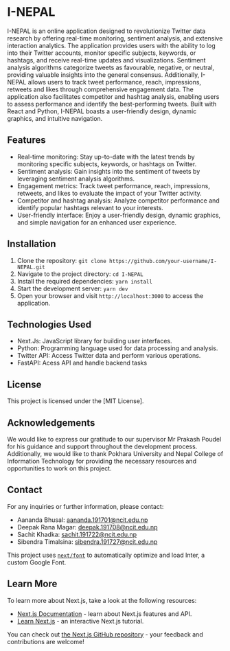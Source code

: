 # I-NEPAL

I-NEPAL is an online application designed to revolutionize Twitter data research by offering real-time monitoring, sentiment analysis, and extensive interaction analytics. The application provides users with the ability to log into their Twitter accounts, monitor specific subjects, keywords, or hashtags, and receive real-time updates and visualizations. Sentiment analysis algorithms categorize tweets as favourable, negative, or neutral, providing valuable insights into the general consensus. Additionally, I-NEPAL allows users to track tweet performance, reach, impressions, retweets and likes through comprehensive engagement data. The application also facilitates competitor and hashtag analysis, enabling users to assess performance and identify the best-performing tweets. Built with React and Python, I-NEPAL boasts a user-friendly design, dynamic graphics, and intuitive navigation.

## Features

- Real-time monitoring: Stay up-to-date with the latest trends by monitoring specific subjects, keywords, or hashtags on Twitter.
- Sentiment analysis: Gain insights into the sentiment of tweets by leveraging sentiment analysis algorithms.
- Engagement metrics: Track tweet performance, reach, impressions, retweets, and likes to evaluate the impact of your Twitter activity.
- Competitor and hashtag analysis: Analyze competitor performance and identify popular hashtags relevant to your interests.
- User-friendly interface: Enjoy a user-friendly design, dynamic graphics, and simple navigation for an enhanced user experience.

## Installation

1. Clone the repository: `git clone https://github.com/your-username/I-NEPAL.git`
2. Navigate to the project directory: `cd I-NEPAL`
3. Install the required dependencies: `yarn install`
4. Start the development server: `yarn dev`
5. Open your browser and visit `http://localhost:3000` to access the application.

## Technologies Used

- Next.Js: JavaScript library for building user interfaces.
- Python: Programming language used for data processing and analysis.
- Twitter API: Access Twitter data and perform various operations.
- FastAPI: Acess API and handle backend tasks

## License

This project is licensed under the [MIT License].

## Acknowledgements

We would like to express our gratitude to our supervisor Mr Prakash Poudel for his guidance and support throughout the development process. Additionally, we would like to thank Pokhara University and Nepal College of Information Technology for providing the necessary resources and opportunities to work on this project.

## Contact

For any inquiries or further information, please contact:

- Aananda Bhusal: aananda.191701@ncit.edu.np
- Deepak Rana Magar: deepak.191708@ncit.edu.np
- Sachit Khadka: sachit.191722@ncit.edu.np
- Sibendra Timalsina: sibendra.191727@ncit.edu.np



This project uses [`next/font`](https://nextjs.org/docs/basic-features/font-optimization) to automatically optimize and load Inter, a custom Google Font.

## Learn More

To learn more about Next.js, take a look at the following resources:

- [Next.js Documentation](https://nextjs.org/docs) - learn about Next.js features and API.
- [Learn Next.js](https://nextjs.org/learn) - an interactive Next.js tutorial.

You can check out [the Next.js GitHub repository](https://github.com/vercel/next.js/) - your feedback and contributions are welcome!
